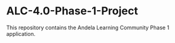 # ALC-4.0-Phase-1-Project
This repository contains the Andela Learning Community Phase 1 application.
